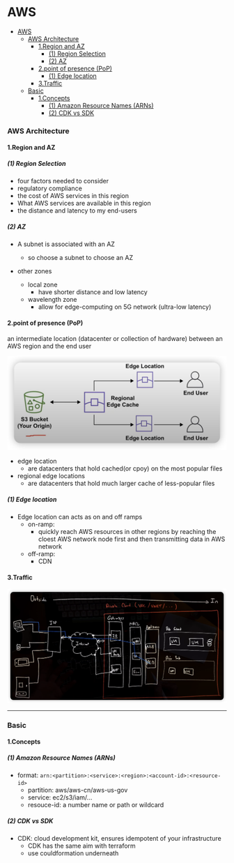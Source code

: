 # AWS

<!-- @import "[TOC]" {cmd="toc" depthFrom=1 depthTo=6 orderedList=false} -->

<!-- code_chunk_output -->

- [AWS](#aws)
    - [AWS Architecture](#aws-architecture)
      - [1.Region and AZ](#1region-and-az)
        - [(1) Region Selection](#1-region-selection)
        - [(2) AZ](#2-az)
      - [2.point of presence (PoP)](#2point-of-presence-pop)
        - [(1) Edge location](#1-edge-location)
      - [3.Traffic](#3traffic)
    - [Basic](#basic)
      - [1.Concepts](#1concepts)
        - [(1) Amazon Resource Names (ARNs)](#1-amazon-resource-names-arns)
        - [(2) CDK vs SDK](#2-cdk-vs-sdk)

<!-- /code_chunk_output -->

### AWS Architecture

#### 1.Region and AZ

##### (1) Region Selection

-   four factors needed to consider
-   regulatory compliance
-   the cost of AWS services in this region
-   What AWS services are available in this region
-   the distance and latency to my end-users

##### (2) AZ

-   A subnet is associated with an AZ

    -   so choose a subnet to choose an AZ

-   other zones
    -   local zone
        -   have shorter distance and low latency
    -   wavelength zone
        -   allow for edge-computing on 5G network (ultra-low latency)

#### 2.point of presence (PoP)

an intermediate location (datacenter or collection of hardware) between an AWS region and the end user

![](./imgs/ov_01.png)

-   edge location
    -   are datacenters that hold cached(or cpoy) on the most popular files
-   regional edge locations
    -   are datacenters that hold much larger cache of less-popular files

##### (1) Edge location

-   Edge location can acts as on and off ramps
    -   on-ramp:
        -   quickly reach AWS resources in other regions by reaching the cloest AWS network node first and then transmitting data in AWS network
    -   off-ramp:
        -   CDN

#### 3.Traffic
![](./imgs/ov_02.png)

---

### Basic

#### 1.Concepts

##### (1) Amazon Resource Names (ARNs)

-   format: `arn:<partition>:<service>:<region>:<account-id>:<resource-id>`
    -   partition: aws/aws-cn/aws-us-gov
    -   service: ec2/s3/iam/...
    -   resouce-id: a number name or path or wildcard

##### (2) CDK vs SDK

-   CDK: cloud development kit, ensures idempotent of your infrastructure
    -   CDK has the same aim with terraform
    -   use couldformation underneath
